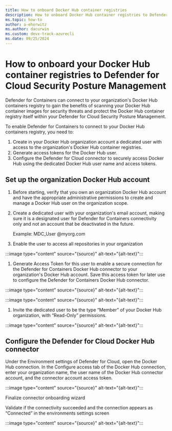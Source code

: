 ```yaml
---
title: How to onboard Docker Hub container registries
description: How to onboard Docker Hub container registries to Defender for Containers
ms.topic: how-to
author: a-ehorwitz
ms.author: dacurwin
ms.custom: devx-track-azurecli
ms.date: 09/25/2024
---
```


# How to onboard your Docker Hub container registries to Defender for Cloud Security Posture Management

Defender for Containers can connect to your organization's Docker Hub containers registry to gain the benefits of scanning your Docker Hub container images for security threats and protect the Docker Hub container registry itself within your Defender for Cloud Security Posture Management.

To enable Defender for Containers to connect to your Docker Hub containers registry, you need to:

1. Create in your Docker Hub organization account a dedicated user with access to the organization's Docker Hub container registries.
1. Generate access tokens for the Docker Hub user.
1. Configure the Defender for Cloud connector to securely access Docker Hub using the dedicated Docker Hub user name and access tokens.

## Set up the organization Docker Hub account

1. Before starting, verify that you own an organization Docker Hub account and have the appropriate administrative permissions to create and manage a Docker Hub user on the organization scope.

1. Create a dedicated user with your organization's email account, making sure it is a designated user for Defender for Containers connectivity only and not an account that be deactivated in the future.

    Example: MDC_User @myorg.com  

1. Enable the user to access all repositories in your organization

:::image type="content" source="{source}" alt-text="{alt-text}":::

1. Generate Access Token for this user to enable a secure connection for the Defender for Containers Docker Hub connector to your organization's Docker Hub account. Save this access token for later use to configure the Defender for Containers Docker Hub connector.

:::image type="content" source="{source}" alt-text="{alt-text}":::

:::image type="content" source="{source}" alt-text="{alt-text}":::

1. Invite the dedicated user to be the type “Member” of your Docker Hub organization, with “Read-Only” permissions.

:::image type="content" source="{source}" alt-text="{alt-text}":::

## Configure the Defender for Cloud Docker Hub connector

Under the Environment settings of Defender for Cloud, open the Docker Hub connection. In the Configure access tab of the Docker Hub connection, enter your organization name, the user name of the Docker Hub connector account, and the connector account access token.

:::image type="content" source="{source}" alt-text="{alt-text}":::

Finalize connector onboarding wizard

Validate if the connectivity succeeded and the connection appears as “Connected” in the environments settings screen

:::image type="content" source="{source}" alt-text="{alt-text}":::
